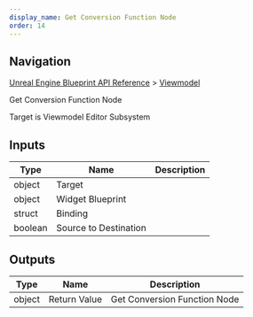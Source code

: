 ```yaml
---
display_name: Get Conversion Function Node
order: 14
---
```

## Navigation

[Unreal Engine Blueprint API Reference](https://dev.epicgames.com/documentation/en-us/unreal-engine/BlueprintAPI) > [Viewmodel](https://dev.epicgames.com/documentation/en-us/unreal-engine/BlueprintAPI/Viewmodel)

Get Conversion Function Node

Target is Viewmodel Editor Subsystem

## Inputs

| Type | Name | Description |
| --- | --- | --- |
| object | Target |  |
| object | Widget Blueprint |  |
| struct | Binding |  |
| boolean | Source to Destination |  |

## Outputs

| Type | Name | Description |
| --- | --- | --- |
| object | Return Value | Get Conversion Function Node |
